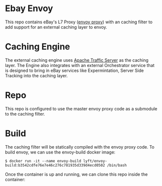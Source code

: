 # Ebay Envoy

This repo contains eBay's L7 Proxy ([envoy proxy](https://github.com/envoyproxy/envoy)) with an caching filter to add 
support for an external caching layer to envoy.

# Caching Engine

The external caching engine uses [Apache Traffic Server](http://trafficserver.apache.org/) as the caching layer. The Engine also integrates with an external Orchestrator service that is designed to bring in eBay services like Expermintation, Server Side Tracking into the caching layer.

# Repo
This repo is configured to use the master envoy proxy code as a submodule to the caching filter.

# Build
The caching filter will be statically compiled with the envoy proxy code. To build envoy, we can use the envoy-build docker image:

``` shell
$ docker run -it --name envoy-build lyft/envoy-build:b3542cdfe76e7e46c276c781935d339d4ecd0502 /bin/bash
```

Once the container is up and running, we can clone this repo inside the container:

```shell

```



